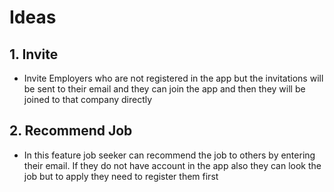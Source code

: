 # Ideas

## 1. Invite

- Invite Employers who are not registered in the app but the invitations will be sent to their email and they can join the app and then they will be joined to that company directly

## 2. Recommend Job

- In this feature job seeker can recommend the job to others by entering their email. If they do not have account in the app also they can look the job but to apply they need to register them first
